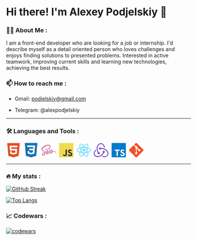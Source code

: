 # Hi there! I'm Alexey Podjelskiy 👋

### :man_technologist: About Me :
I am a front-end developer who are looking for a job or internship. 
I'd describe myself as a detail oriented person who loves challenges and enjoys finding solutions to presented problems. Interested in active teamwork, improving current skills and learning new technologies, achieving the best results.

### 📫 How to reach me :

+ Gmail: podjelskiy@gmail.com

+ Telegram: @alexpodjelskiy

---

### :hammer_and_wrench: Languages and Tools :
<div>
  <img src="https://github.com/devicons/devicon/blob/master/icons/html5/html5-plain.svg" title="HTML" alt="HTML" width="40" height="40"/>&nbsp;
  <img src="https://github.com/devicons/devicon/blob/master/icons/css3/css3-plain.svg" title="CSS" alt="CSS" width="40" height="40"/>&nbsp;
  <img src="https://github.com/devicons/devicon/blob/master/icons/sass/sass-original.svg" title="SASS" alt="SASS" width="40" height="40"/>&nbsp;
  <img src="https://github.com/devicons/devicon/blob/master/icons/javascript/javascript-original.svg" title="JavaScript" alt="JavaScript" width="40" height="40"/>&nbsp;
  <img src="https://github.com/devicons/devicon/blob/master/icons/react/react-original.svg" title="React" alt="React" width="40" height="40"/>&nbsp;
  <img src="https://github.com/devicons/devicon/blob/master/icons/redux/redux-original.svg" title="Redux" alt="Redux" width="40" height="40"/>&nbsp;
  <img src="https://github.com/devicons/devicon/blob/master/icons/typescript/typescript-plain.svg" title="TypeScript" alt="TypeScript" width="40" height="40"/>&nbsp;
  <img src="https://github.com/devicons/devicon/blob/master/icons/git/git-plain.svg" title="Git" alt="Git" width="40" height="40"/>&nbsp;
<div/>

---
### :fire: My stats :
[![GitHub Streak](http://github-readme-streak-stats.herokuapp.com?user=alexpodjelskiy&theme=dark&background=000000)](https://git.io/streak-stats)

[![Top Langs](https://github-readme-stats.vercel.app/api/top-langs/?username=alexpodjelskiy&layout=compact&theme=vision-friendly-dark)](https://github.com/anuraghazra/github-readme-stats)

### 📈 Codewars :
[![codewars](https://www.codewars.com/users/AlexPodjelskiy/badges/large)](https://www.codewars.com/users/AlexPodjelskiy) 
